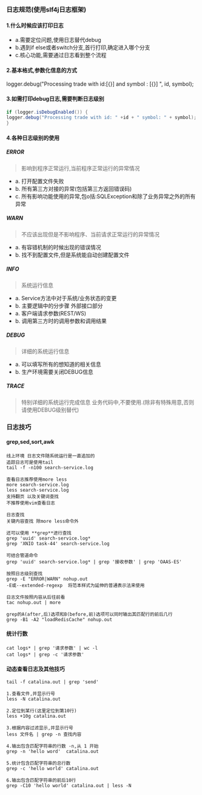 ### 日志规范(使用slf4j日志框架)

#### 1.什么时候应该打印日志

+ a.需要定位问题,使用日志替代debug
+ b.遇到if else或者switch分支,首行打印,确定进入哪个分支
+ c.核心功能,需要通过日志看到整个流程

#### 2.基本格式,参数化信息的方式

logger.debug("Processing trade with id:[{}] and symbol : [{}] ", id, symbol);

#### 3.如需打印debug日志,需要判断日志级别

````java
if (logger.isDebugEnabled()) {
logger.debug("Processing trade with id: " +id + " symbol: " + symbol);
}
````

#### 4.各种日志级别的使用

##### ERROR

> 影响到程序正常运行,当前程序正常运行的异常情况

+ a. 打开配置文件失败
+ b. 所有第三方对接的异常(包括第三方返回错误码)
+ c. 所有影响功能使用的异常,包o括:SQLException和除了业务异常之外的所有异常

##### WARN

> 不应该出现但是不影响程序、当前请求正常运行的异常情况
+ a. 有容错机制的时候出现的错误情况
+ b. 找不到配置文件,但是系统能自动创建配置文件

##### INFO

> 系统运行信息
+ a. Service方法中对于系统/业务状态的变更
+ b. 主要逻辑中的分步骤
外部接口部分
+ a. 客户端请求参数(REST/WS)
+ b. 调用第三方时的调用参数和调用结果

##### DEBUG

> 详细的系统运行信息
+ a. 可以填写所有的想知道的相关信息
+ b. 生产环境需要关闭DEBUG信息

##### TRACE

> 特别详细的系统运行完成信息
> 业务代码中,不要使用.(除非有特殊用意,否则请使用DEBUG级别替代)

### 日志技巧

#### grep,sed,sort,awk

````shell script
线上环境 日志文件随系统运行是一直追加的
追踪日志可是使用tail
tail -f -n100 search-service.log

查看日志推荐使用more less
more search-service.log
less search-service.log
支持翻页 以及关键词查找
不推荐使用vim查看日志

日志查找
关键内容查找 除more less命令外

还可以使用 **grep**进行查找
grep 'uuid' search-service.log*
grep 'XNIO task-44' search-service.log

可结合管道命令
grep 'uuid' search-service.log* | grep '接收参数' | grep 'OAAS-ES'

按照日志级别查找
grep -E "ERROR|WARN" nohup.out
-E或--extended-regexp  将范本样式为延伸的普通表示法来使用

日志文件按照内容从后往前看
tac nohup.out | more

grep的A(after,后)选项和B(before,前)选项可以同时输出其匹配行的前后几行
grep -B1 -A2 "loadRedisCache" nohup.out
````

#### 统计行数

````shell script
cat logs* | grep '请求参数' | wc -l  
cat logs* | grep -c '请求参数'
````

#### 动态查看日志及其他技巧

````shell script
tail -f catalina.out | grep 'send'  

1.查看文件,并显示行号  
less -N catalina.out

2.定位到某行(这里定位到第10行)  
less +10g catalina.out

3.根据内容过滤显示,并显示行号  
less 文件名 | grep -n 查找内容

4.输出包含匹配字符串的行数 -n,从 1 开始  
grep -n 'hello word'  catalina.out

5.统计包含匹配字符串的总行数  
grep -c 'hello world' catalina.out

6.输出包含匹配字符串的前后10行  
grep -C10 'hello world' catalina.out | less -N
````
